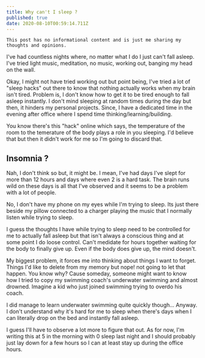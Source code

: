 ```yaml
---
title: Why can't I sleep ?
published: true
date: 2020-08-10T00:59:14.711Z
---
```


`This post has no informational content and is just me sharing my thoughts and opinions.`

I've had countless nights where, no matter what I do I just can't fall asleep. I've tried light music, meditation, no music, working out, banging my head on the wall.

Okay, I might not have tried working out but point being, I've tried a lot of "sleep hacks" out there to know that nothing actually works when my brain isn't tired. Problem is, I don't know how to get it to be tired enough to fall asleep instantly. I don't mind sleeping at random times during the day but then, it hinders my personal projects. Since, I have a dedicated time in the evening after office where I spend time thinking/learning/building.

You know there's this "hack" online  which says, the temperature of the room to the  temerature of the body plays a role in you sleeping. I'd believe that but then it didn't work for me so I'm going to discard that.

## Insomnia ?

Nah, I don't think so but, it might be.
I mean, I've had days I've slept for more than 12 hours and days where even 2 is a hard task. The brain runs wild on these days is all that I've observed and it seems to be a problem with a lot of people.

No, I don't have my phone on my eyes while I'm trying to sleep. Its just there beside my pillow connected to a charger playing the music that I normally listen while trying to sleep.

I guess the thoughts I have while trying to sleep need to be controlled for me to actually fall asleep but that isn't always a conscious thing and at some point I do loose control. Can't medidate for hours together waiting for the body to finally give up. Even if the body does give up, the mind doesn't.

My biggest problem, it forces me into thinking about things I want to forget. Things I'd like to delete from my memory but nope! not going to let that happen. You know why? Cause someday, someone might want to know how I tried to copy my swimming coach's underwater swimming and almost drowned. Imagine a kid who just joined swimming trying to overdo his coach.

I did manage to learn underwater swimming quite quickly though...
Anyway. I don't understand why it's hard for me to sleep when there's days when I can literally drop on the bed and instantly fall asleep.

I guess I'll have to observe a lot more to figure that out. As for now, I'm writing this at 5 in the morning with 0 sleep last night and I should probably just lay down for a few hours so I can at least stay up during the office hours.
